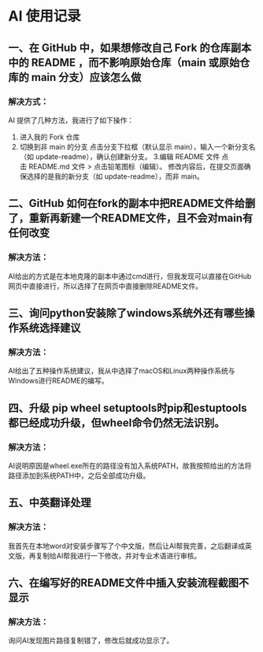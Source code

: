 #  AI 使用记录

## 一、在 GitHub 中，如果想修改自己 Fork 的仓库副本中的 README ，而不影响原始仓库（main 或原始仓库的 main 分支）应该怎么做
### 解决方式：
AI 提供了几种方法，我进行了如下操作：
1. 进入我的 Fork 仓库
2. 切换到非 main 的分支
点击分支下拉框（默认显示 main），输入一个新分支名（如 update-readme），确认创建新分支。
3.编辑 README 文件
点击 README.md 文件 > 点击铅笔图标（编辑）。
修改内容后，在提交页面确保选择的是我的新分支（如 update-readme），而非 main。

## 二、GitHub 如何在fork的副本中把README文件给删了，重新再新建一个README文件，且不会对main有任何改变
### 解决方法：
AI给出的方式是在本地克隆的副本中通过cmd进行，但我发现可以直接在GitHub网页中直接进行，所以选择了在网页中直接删除README文件。

## 三、询问python安装除了windows系统外还有哪些操作系统选择建议
### 解决方法：
AI给出了五种操作系统建议，我从中选择了macOS和Linux两种操作系统与Windows进行README的编写。

## 四、升级 pip wheel setuptools时pip和estuptools都已经成功升级，但wheel命令仍然无法识别。
### 解决方法：
AI说明原因是wheel.exe所在的路径没有加入系统PATH，故我按照给出的方法将路径添加到系统PATH中，之后全部成功升级。

## 五、中英翻译处理
### 解决方法：
我首先在本地word对安装步骤写了个中文版，然后让AI帮我完善，之后翻译成英文版，再复制给AI帮我进行一下修改，并对专业术语进行审核。

## 六、在编写好的README文件中插入安装流程截图不显示
### 解决方法：
询问AI发现图片路径复制错了，修改后就成功显示了。

<!-- By 刘奕麟 -->
